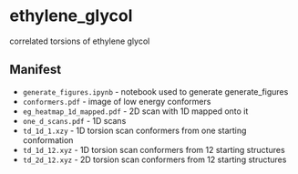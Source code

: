 # ethylene_glycol
correlated torsions of ethylene glycol

## Manifest
* `generate_figures.ipynb` - notebook used to generate generate_figures
* `conformers.pdf` - image of low energy conformers
* `eg_heatmap_1d_mapped.pdf` - 2D scan with 1D mapped onto it
* `one_d_scans.pdf` - 1D scans
* `td_1d_1.xzy` - 1D torsion scan conformers from one starting conformation
* `td_1d_12.xyz` - 1D torsion scan conformers from 12 starting structures
* `td_2d_12.xyz` - 2D torsion scan conformers from 12 starting structures

